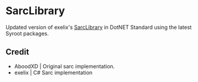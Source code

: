﻿# SarcLibrary

Updated version of exelix's [SarcLibrary](https://github.com/exelix11/EditorCore/tree/master/FileFormatPlugins/SARCLib) in DotNET Standard using the latest Syroot packages.

## Credit

- AboodXD | Original sarc implementation.
- exelix | C# Sarc implementation